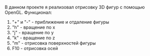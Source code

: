 В данном проекте я реализовал отрисовку 3D фигур с помощью OpenGL.
Функционал:
1. "+" и "-" - приближение и отдаление фигуры
2. "h" - вращение по x
3. "j" - вращение по y
4. "k" - вращение по z
5. "m" - отрисовка поверхностей фигуры
6. F10 - отрисовка осей
